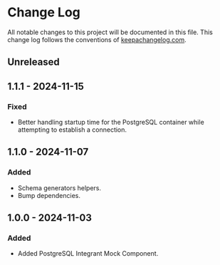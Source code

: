 # Change Log

All notable changes to this project will be documented in this file. This change log follows the conventions
of [keepachangelog.com](http://keepachangelog.com/).

## Unreleased

## 1.1.1 - 2024-11-15

### Fixed

- Better handling startup time for the PostgreSQL container while attempting to establish a connection.

## 1.1.0 - 2024-11-07

### Added

- Schema generators helpers.
- Bump dependencies.

## 1.0.0 - 2024-11-03

### Added

- Added PostgreSQL Integrant Mock Component.
